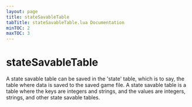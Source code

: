 ```yaml
---
layout: page
title: stateSavableTable
tabTitle: stateSavableTable.lua Documentation
minTOC: 2
maxTOC: 3
---
```


# stateSavableTable

A state savable table can be saved in the 'state' table, which is to say, the table where data is saved to the saved game file. A state savable table is a table where the keys are integers and strings, and the values are integers, strings, and other state savable tables.





